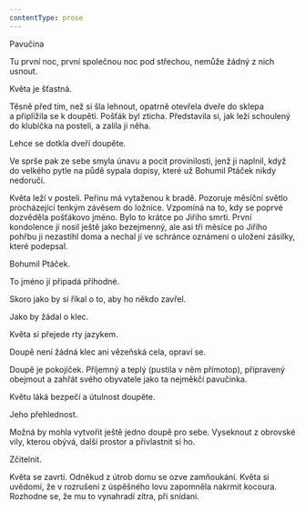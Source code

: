 ```yaml
---
contentType: prose
---
```


<section>

Pavučina

Tu první noc, první společnou noc pod střechou, nemůže žádný z nich usnout.

Květa je šťastná.

Těsně před tím, než si šla lehnout, opatrně otevřela dveře do sklepa a připlížila se k doupěti. Pošťák byl zticha. Představila si, jak leží schoulený do klubíčka na posteli, a zalila ji něha.

Lehce se dotkla dveří doupěte.

Ve sprše pak ze sebe smyla únavu a pocit provinilosti, jenž ji naplnil, když do velkého pytle na půdě sypala dopisy, které už Bohumil Ptáček nikdy nedoručí.

Květa leží v posteli. Peřinu má vytaženou k bradě. Pozoruje měsíční světlo procházející tenkým závěsem do ložnice. Vzpomíná na to, kdy se poprvé dozvěděla pošťákovo jméno. Bylo to krátce po Jiřího smrti. První kondolence jí nosil ještě jako bezejmenný, ale asi tři měsíce po Jiřího pohřbu ji nezastihl doma a nechal jí ve schránce oznámení o uložení zásilky, které podepsal.

Bohumil Ptáček.

To jméno jí připadá příhodné.

Skoro jako by si říkal o to, aby ho někdo zavřel.

Jako by žádal o klec.

Květa si přejede rty jazykem.

Doupě není žádná klec ani vězeňská cela, opraví se.

Doupě je pokojíček. Příjemný a teplý (pustila v něm přímotop), připravený obejmout a zahřát svého obyvatele jako ta nejměkčí pavučinka.

Květu láká bezpečí a útulnost doupěte.

Jeho přehlednost.

Možná by mohla vytvořit ještě jedno doupě pro sebe. Vyseknout z obrovské vily, kterou obývá, další prostor a přivlastnit si ho.

Zčitelnit.

Květa se zavrtí. Odněkud z útrob domu se ozve zamňoukání. Květa si uvědomí, že v rozrušení z úspěšného lovu zapomněla nakrmit kocoura. Rozhodne se, že mu to vynahradí zítra, při snídani.

</section>
